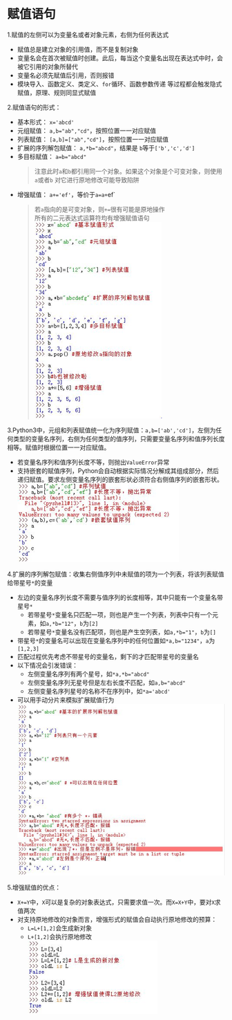 # 赋值语句
1.赋值的左侧可以为变量名或者对象元素，右侧为任何表达式

* 赋值总是建立对象的引用值，而不是复制对象
* 变量名会在首次被赋值时创建。此后，每当这个变量名出现在表达式中时，会被它引用的对象所替代
* 变量名必须先赋值后引用，否则报错
* 模块导入、函数定义、类定义、`for`循环、函数参数传递 等过程都会触发隐式赋值，原理、规则同显式赋值

2.赋值语句的形式：

* 基本形式： `x='abcd'`
* 元组赋值： `a,b="ab","cd"`，按照位置一一对应赋值
* 列表赋值： `[a,b]=["ab","cd"]`，按照位置一一对应赋值
* 扩展的序列解包赋值： `a,*b="abcd"`，结果是 `b`等于`['b','c','d']`
* 多目标赋值： `a=b="abcd"`
	>注意此时`a`和`b`都引用同一个对象。如果这个对象是个可变对象，则使用`a`或者`b`
	  对它进行原地修改可能导致陷阱
* 增强赋值： `a+='ef'`，等价于`a=a+`ef`
	>若`a`指向的是可变对象，则`+=`很有可能是原地操作  
	> 所有的二元表达式运算符均有增强赋值语句  
![赋值语句](../imgs/python_11_1.JPG)

3.Python3中，元组和列表赋值统一化为序列赋值：`a,b=['ab','cd']`，左侧为任何类型的变量名序列，右侧为任何类型的值序列，只需要变量名序列和值序列长度相等。赋值时根据位置一一对应赋值。

* 若变量名序列和值序列长度不等，则抛出`ValueError`异常
* 支持嵌套的赋值序列，Python会自动根据实际情况分解成其组成部分，然后递归赋值。要求左侧变量名序列的嵌套形状必须符合右侧值序列的嵌套形状。  
![序列赋值和嵌套序列赋值](../imgs/python_11_2.JPG)

4.扩展的序列解包赋值：收集右侧值序列中未赋值的项为一个列表，将该列表赋值给带星号`*`的变量

* 左边的变量名序列长度不需要与值序列的长度相等，其中只能有一个变量名带星号`*`
	* 若带星号`*`变量名只匹配一项，则也是产生一个列表，列表中只有一个元素，如`a,*b="12"`，`b`为`[2]`
	* 若带星号`*`变量名没有匹配项，则也是产生空列表，如`a,*b="1"`，`b`为`[]`
* 带星号`*`的变量名可以出现在变量名序列中的任何位置如`*a,b="1234"`，`a`为`[1,2,3]`
* 匹配过程优先考虑不带星号的变量名，剩下的才匹配带星号的变量名
* 以下情况会引发错误：
	* 左侧变量名序列有两个星号，如`*a,*b="abcd"`
	* 左侧变量名序列无星号但是左右长度不匹配，如`a,b="abcd"`
	* 左侧变量名序列星号的名称不在序列中，如`*a='abcd'`
* 可以用手动分片来模拟扩展赋值行为  
![扩展的序列解包赋值](../imgs/python_11_3.JPG)

5.增强赋值的优点：

* `X+=Y`中，`X`可以是复杂的对象表达式，只需要求值一次。而`X=X+Y`中，要对`X`求值两次
* 对支持原地修改的对象而言，增强形式的赋值会自动执行原地修改的预算：
	* `L=L+[1,2]`会生成新对象
	* `L+[1,2]`会执行原地修改  
![增强赋值](../imgs/python_11_4.JPG)
	



